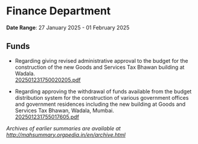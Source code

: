 # Finance Department

**Date Range**: 27 January 2025 - 01 February 2025


## Funds
- Regarding giving revised administrative approval to the budget for the construction of the new Goods and Services Tax Bhawan building at Wadala.\
  [202501231750020205.pdf](https://gr.maharashtra.gov.in/Site/Upload/Government%20Resolutions/English/202501231750020205.pdf)

- Regarding approving the withdrawal of funds available from the budget distribution system for the construction of various government offices and government residences including the new building at Goods and Services Tax Bhawan, Wadala, Mumbai.\
  [202501231755017605.pdf](https://gr.maharashtra.gov.in/Site/Upload/Government%20Resolutions/English/202501231755017605.pdf)


*Archives of earlier summaries are available at http://mahsummary.orgpedia.in/en/archive.html*